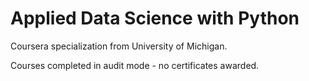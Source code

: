 # Applied Data Science with Python
Coursera specialization from University of Michigan.

Courses completed in audit mode - no certificates awarded.
